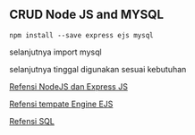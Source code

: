 ## CRUD Node JS and MYSQL


```
npm install --save express ejs mysql
```

selanjutnya import mysql

selanjutnya tinggal digunakan sesuai kebutuhan

[Refensi NodeJS dan Express JS](https://progate.com)

[Refensi tempate Engine EJS](https://ejs.co/#docs)

[Refensi SQL](https://www.w3schools.com/sql/default.asp)


